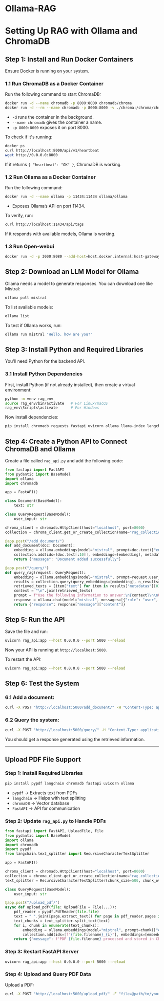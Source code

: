 # Ollama-RAG
# Setting Up RAG with Ollama and ChromaDB

## Step 1: Install and Run Docker Containers

Ensure Docker is running on your system.

### 1.1 Run ChromaDB as a Docker Container
Run the following command to start ChromaDB:
```sh
docker run -d --name chromadb -p 8000:8000 chromadb/chroma
docker run -d --rm --name chromadb -p 8000:8000 -v ./chroma:/chroma/chroma -e IS_PERSISTENT=TRUE -e ANONYMIZED_TELEMETRY=TRUE chromadb/chroma
```
- `-d` runs the container in the background.
- `--name chromadb` gives the container a name.
- `-p 8000:8000` exposes it on port 8000.

To check if it's running:
```sh
docker ps
curl http://localhost:8000/api/v1/heartbeat
wget http://0.0.0.0:8000
```
If it returns `{ "heartbeat": "OK" }`, ChromaDB is working.

### 1.2 Run Ollama as a Docker Container
Run the following command:
```sh
docker run -d --name ollama -p 11434:11434 ollama/ollama
```
- Exposes Ollama’s API on port 11434.

To verify, run:
```sh
curl http://localhost:11434/api/tags
```
If it responds with available models, Ollama is working.

### 1.3 Run Open-webui
```sh
docker run -d -p 3000:8080 --add-host=host.docker.internal:host-gateway -e OLLAMA_API_BASE_URL=http://192.168.203.206:11434 -v open-webui-data:/app/backend/data --name open-webui --restart unless-stopped ghcr.io/open-webui/open-webui:latest
```

## Step 2: Download an LLM Model for Ollama
Ollama needs a model to generate responses. You can download one like Mistral:
```sh
ollama pull mistral
```
To list available models:
```sh
ollama list
```
To test if Ollama works, run:
```sh
ollama run mistral "Hello, how are you?"
```

## Step 3: Install Python and Required Libraries
You'll need Python for the backend API.

### 3.1 Install Python Dependencies
First, install Python (if not already installed), then create a virtual environment:
```sh
python -m venv rag_env
source rag_env/bin/activate   # For Linux/macOS
rag_env\Scripts\activate      # For Windows
```
Now install dependencies:
```sh
pip install chromadb requests fastapi uvicorn ollama llama-index langchain llama-index-readers-file llama-index-embeddings-openai pypdf
```

## Step 4: Create a Python API to Connect ChromaDB and Ollama
Create a file called `rag_api.py` and add the following code:
```python
from fastapi import FastAPI
from pydantic import BaseModel
import ollama
import chromadb

app = FastAPI()

class Document(BaseModel):
    text: str

class QueryRequest(BaseModel):
    user_input: str

chroma_client = chromadb.HttpClient(host="localhost", port=8000)
collection = chroma_client.get_or_create_collection(name="rag_collection")

@app.post("/add_document/")
def add_document(doc: Document):
    embedding = ollama.embeddings(model="mistral", prompt=doc.text)["embedding"]
    collection.add(ids=[doc.text[:10]], embeddings=[embedding], metadatas=[{"text": doc.text}])
    return {"message": "Document added successfully"}

@app.post("/query/")
def query_rag(request: QueryRequest):
    embedding = ollama.embeddings(model="mistral", prompt=request.user_input)["embedding"]
    results = collection.query(query_embeddings=[embedding], n_results=3)
    retrieved_texts = [item["text"] for item in results["metadatas"][0]]
    context = "\n".join(retrieved_texts)
    prompt = f"Use the following information to answer:\n{context}\n\nUser: {request.user_input}"
    response = ollama.chat(model="mistral", messages=[{"role": "user", "content": prompt}])
    return {"response": response["message"]["content"]}
```

## Step 5: Run the API
Save the file and run:
```sh
uvicorn rag_api:app --host 0.0.0.0 --port 5000 --reload
```
Now your API is running at `http://localhost:5000`.

To restart the API:
```sh
uvicorn rag_api:app --host 0.0.0.0 --port 5000 --reload
```

## Step 6: Test the System
### 6.1 Add a document:
```sh
curl -X POST "http://localhost:5000/add_document/" -H "Content-Type: application/json" -d '{"text": "Ollama is an open-source AI model server that runs LLMs locally."}'
```
### 6.2 Query the system:
```sh
curl -X POST "http://localhost:5000/query/" -H "Content-Type: application/json" -d '{"user_input": "What is Ollama?"}'
```
You should get a response generated using the retrieved information.

---

## Upload PDF File Support

### Step 1: Install Required Libraries
```sh
pip install pypdf langchain chromadb fastapi uvicorn ollama
```
- `pypdf` → Extracts text from PDFs
- `langchain` → Helps with text splitting
- `chromaDB` → Vector database
- `FastAPI` → API for communication

### Step 2: Update `rag_api.py` to Handle PDFs
```python
from fastapi import FastAPI, UploadFile, File
from pydantic import BaseModel
import ollama
import chromadb
import pypdf
from langchain.text_splitter import RecursiveCharacterTextSplitter

app = FastAPI()

chroma_client = chromadb.HttpClient(host="localhost", port=8000)
collection = chroma_client.get_or_create_collection(name="rag_collection")
text_splitter = RecursiveCharacterTextSplitter(chunk_size=500, chunk_overlap=100)

class QueryRequest(BaseModel):
    user_input: str

@app.post("/upload_pdf/")
async def upload_pdf(file: UploadFile = File(...)):
    pdf_reader = pypdf.PdfReader(file.file)
    text = " ".join([page.extract_text() for page in pdf_reader.pages if page.extract_text()])
    text_chunks = text_splitter.split_text(text)
    for i, chunk in enumerate(text_chunks):
        embedding = ollama.embeddings(model="mistral", prompt=chunk)["embedding"]
        collection.add(ids=[f"{file.filename}_{i}"], embeddings=[embedding], metadatas=[{"text": chunk}])
    return {"message": f"PDF {file.filename} processed and stored in ChromaDB"}
```

### Step 3: Restart FastAPI Server
```sh
uvicorn rag_api:app --host 0.0.0.0 --port 5000 --reload
```

### Step 4: Upload and Query PDF Data
Upload a PDF:
```sh
curl -X POST "http://localhost:5000/upload_pdf/" -F "file=@path/to/your.pdf"
```

